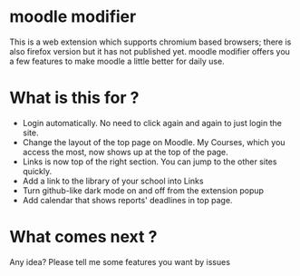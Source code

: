 # moodle modifier

This is a web extension which supports chromium based browsers; there is also firefox version but it has not published yet.
moodle modifier offers you a few features to make moodle a little better for daily use.

# What is this for ?

- Login automatically. No need to click again and again to just login the site.
- Change the layout of the top page on Moodle. My Courses, which you access the most, now shows up at the top of the page.
- Links is now top of the right section. You can jump to the other sites quickly.
- Add a link to the library of your school into Links
- Turn github-like dark mode on and off from the extension popup
- Add calendar that shows reports' deadlines in top page.

# What comes next ?

Any idea?
Please tell me some features you want by issues
